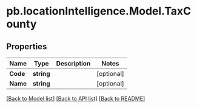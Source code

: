 # pb.locationIntelligence.Model.TaxCounty
## Properties

Name | Type | Description | Notes
------------ | ------------- | ------------- | -------------
**Code** | **string** |  | [optional] 
**Name** | **string** |  | [optional] 

[[Back to Model list]](../README.md#documentation-for-models) [[Back to API list]](../README.md#documentation-for-api-endpoints) [[Back to README]](../README.md)

